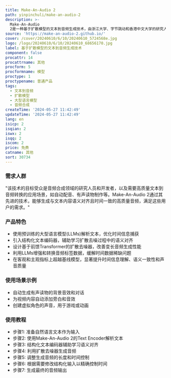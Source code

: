 ```yaml
---
title: Make-An-Audio 2
path: yinpinchuli/make-an-audio-2
description: >-
  Make-An-Audio
  2是一种基于扩散模型的文本到音频生成技术，由浙江大学、字节跳动和香港中文大学的研究人员共同开发。该技术通过使用预训练的大型语言模型(LLMs)解析文本，优化了语义对齐和时间一致性，提高了生成音频的质量。它还设计了基于前馈Transformer的扩散去噪器，以改善变长音频生成的性能，并增强时间信息的提取。此外，通过使用LLMs将大量音频标签数据转换为音频文本数据集，解决了时间数据稀缺的问题。
source: 'https://make-an-audio-2.github.io/'
cover: /cover/20240610/6/10/20240610_5724568e.jpg
logo: /logo/20240610/6/10/20240610_68656170.jpg
label: 基于扩散模型的文本到音频生成技术
component: false
procattr: 14
procattrname: 其他
procform: 5
procformname: 模型
proctype: 1
proctypename: 普通产品
tags:
  - 文本到音频
  - 扩散模型
  - 大型语言模型
  - 音频合成
createTime: '2024-05-27 11:42:49'
updateTime: '2024-05-27 11:42:49'
lang: en
isicp: 2
isqian: 2
iswx: 2
isqq: 2
iscom: 2
price: 免费
catname: 其他
sort: 30734
---
```




### 需求人群
"该技术的目标受众是音频合成领域的研究人员和开发者，以及需要高质量文本到音频转换的应用场景，如自动配音、有声读物制作等。Make-An-Audio 2通过其先进的技术，能够生成与文本内容语义对齐且时间一致的高质量音频，满足这些用户的需求。"

### 产品特色
* 使用预训练的大型语言模型(LLMs)解析文本，优化时间信息捕获
* 引入结构化文本编码器，辅助学习扩散去噪过程中的语义对齐
* 设计基于前馈Transformer的扩散去噪器，改善变长音频生成性能
* 利用LLMs增强和转换音频标签数据，缓解时间数据稀缺问题
* 在客观和主观指标上超越基线模型，显著提升时间信息理解、语义一致性和声音质量

### 使用场景示例
* 自动生成有声读物的背景音效和对话
* 为视频内容自动添加旁白和音效
* 创建虚拟角色的声音，用于游戏或动画

### 使用教程
* 步骤1: 准备自然语言文本作为输入
* 步骤2: 使用Make-An-Audio 2的Text Encoder解析文本
* 步骤3: 结构化文本编码器辅助学习语义对齐
* 步骤4: 利用扩散去噪器生成音频
* 步骤5: 调整生成音频的长度和时间控制
* 步骤6: 根据需要修改结构化输入以精确控制时间
* 步骤7: 生成最终的音频输出

  
